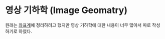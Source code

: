 # 영상 기하학 (Image Geomatry)

원래는 [좌표계](../../coordinate%20system/README.md)에 정리하려고 했지만 영상 기하학에 대한 내용이 너무 많아서 따로 작성하기로 하였다.

